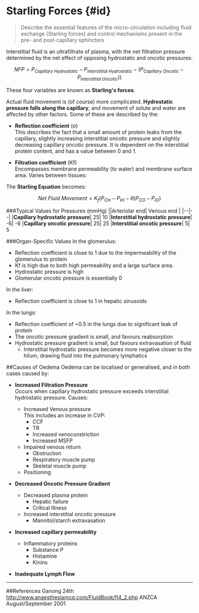 # Starling Forces {#id}

> Describe the essential features of the micro-circulation including fluid exchange (Starling forces) and control mechanisms present in the pre- and post-capillary sphincters

Interstitial fluid is an ultrafiltrate of plasma, with the net filtration pressure determined by the net effect of opposing hydrostatic and oncotic pressures:

$$NFP = P_{Capillary \ Hydrostatic} - P_{Interstitial \ Hydrostatic} - (P_{Capillary \ Oncotic} - P_{Interstitial \ Oncotic}))$$

These four variables are known as **Starling's forces**.

Actual fluid movement is (of course) more complicated. **Hydrostatic pressure falls along the capillary**, and movement of solute and water are affected by other factors. Some of these are described by the:
* **Reflection coefficient** (σ)  
This describes the fact that a small amount of protein leaks from the capillary, slightly increasing interstitial oncotic pressure and slightly decreasing capillary oncotic pressure. It is dependent on the interstitial protein content, and has a value between 0 and 1.

    
* **Filtration coefficient** (Kf)  
Encompasses membrane permeability (to water) and membrane surface area. Varies between tissues:

The **Starling Equation** becomes:

$$Net \ Fluid \ Movement =  K_f(P_{CH} - P_{IH} - \theta(P_{CO} - P_{IO})$$




###Typical Values for Pressures (mmHg)
||Arteriolar end|	Venous end |
|--|--|
|**Capillary hydrostatic pressure**|	25|	10
|**Interstitial hydrostatic pressure**|	-6|	-6
|**Capillary oncotic pressure**|	25|	25
|**Interstitial oncotic pressure**|	5|	5

###Organ-Specific Values
In the glomerulus:
* Reflection coefficient is close to 1 due to the impermeability of the glomerulus to protein
* Kf is high due to both high permeability and a large surface area.
* Hydrostatic pressure is high
* Glomerular oncotic pressure is essentially 0

In the liver:
* Reflection coefficient is close to 1 in hepatic sinusoids



In the lungs:
* Reflection coefficient of ~0.5 in the lungs due to significant leak of protein
* The oncotic pressure gradient is small, and favours reabsorption
* Hydrostatic pressure gradient is small, but favours extravasation of fluid
    * Interstitial hydrostatic pressure becomes more negative closer to the hilum, drawing fluid into the pulmonary lymphatics



##Causes of Oedema
Oedema can be localised or generalised, and in both cases caused by:
* **Increased Filtration Pressure**  
    Occurs when capillary hydrostatic pressure exceeds interstitial hydrostatic pressure. Causes:
    * Increased Venous pressure  
    This includes an increase in CVP:
        * CCF
        * TR
        * Increased venoconstriction
        * Increased MSFP
    * Impaired venous return
        * Obstruction
        * Respiratory muscle pump
        * Skeletal muscle pump
    * Positioning


* **Decreased Oncotic Pressure Gradient**  
    * Decreased plasma protein
        * Hepatic failure
        * Critical Illness
    * Increased interstitial oncotic pressure
        * Mannitol/starch extravasation


* **Increased capillary permeability**  
    * Inflammatory proteins
        * Substance P
        * Histamine
        * Kinins

* **Inadequate Lymph Flow**  



---
##References
Ganong 24th
http://www.anaesthesiamcq.com/FluidBook/fl4_2.php
ANZCA August/September 2001